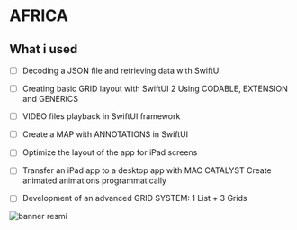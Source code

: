 

# AFRICA




## What i used

- [ ] Decoding a JSON file and retrieving data with SwiftUI

- [ ] Creating basic GRID layout with SwiftUI 2 Using CODABLE, EXTENSION and GENERICS 

- [ ] VIDEO files playback in SwiftUI framework


- [ ] Create a MAP with ANNOTATIONS in SwiftUI

- [ ] Optimize the layout of the app for iPad screens

- [ ] Transfer an iPad app to a desktop app with MAC CATALYST Create animated animations programmatically
    
- [ ] Development of an advanced GRID SYSTEM: 1 List + 3 Grids



![banner resmi](https://r.resimlink.com/Uqkcmv5d.png)




